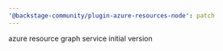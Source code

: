 ```yaml
---
'@backstage-community/plugin-azure-resources-node': patch
---
```


azure resource graph service initial version
